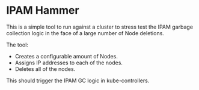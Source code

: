 # IPAM Hammer

This is a simple tool to run against a cluster to stress test the IPAM garbage collection logic in the face of a large number of Node deletions.

The tool:

- Creates a configurable amount of Nodes.
- Assigns IP addresses to each of the nodes.
- Deletes all of the nodes.

This should trigger the IPAM GC logic in kube-controllers.
